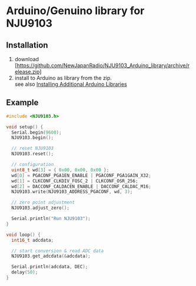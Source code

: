 # Arduino/Genuino library for NJU9103

## Installation

1. download [https://github.com/NewJapanRadio/NJU9103_Arduino_library/archive/release.zip]
2. install to Arduino as library from the zip.  
   see also [Installing Additional Arduino Libraries](https://www.arduino.cc/en/Guide/Libraries)

## Example

```cpp
#include <NJU9103.h>

void setup() {
  Serial.begin(9600);
  NJU9103.begin();

  // reset NJU9103
  NJU9103.reset();

  // configuration
  uint8_t wd[3] = { 0x00, 0x00, 0x00 };
  wd[0] = PGACONF_PGA1EN_ENABLE | PGACONF_PGA1GAIN_X32;
  wd[1] = CLKCONF_CLKDIV_FOSC_2 | CLKCONF_OSR_256;
  wd[2] = DACCONF_CALDACEN_ENABLE | DACCONF_CALDAC_M16;
  NJU9103.write(NJU9103_ADDRESS_PGACONF, wd, 3);

  // zero point adjustment
  NJU9103.adjust_zero();

  Serial.println("Run NJU9103");
}

void loop() {
  int16_t adcdata;

  // start conversion & read ADC data
  NJU9103.get_adcdata(&adcdata);

  Serial.println(adcdata, DEC);
  delay(50);
}
```
